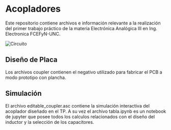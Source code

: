 # Acopladores
Este repositorio contiene archivos e información relevante a la realización del primer trabajo práctico de la materia Electrónica Analógica III en Ing. Electronica FCEFyN-UNC.

![Circuito](/fig/circuito.png)

## Diseño de Placa
Los archivos coupler contienen el negativo utilizado para fabricar el PCB a modo prototipo con plancha.

## Simulación
El archivo editable_coupler.asc contiene la simulación interactiva del acoplador diseñado en el TP. A su vez el archivo tabla.ipynb es un notebook de jupyter que posee todos los calculos relacionados con el diseño del inductor y la selección de los capacitores.

